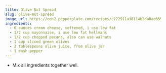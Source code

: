```yaml
---
title: Olive Nut Spread
slug: olive-nut-spread
image_url: https://cdn2.pepperplate.com/recipes/c222911a38114b2da8ae659b2734250d.jpg
ingredients:
  - 6 ounces cream cheese, softened, i use low fat
  - 1/2 cup mayonnaise, i use low fat hellmans
  - 1/2 cup chopped pecans, also can use walnuts
  - 1 cup sliced green olives
  - 2 tablespoons olive juice, from olive jar
  - 1 dash pepper
---
```


* Mix all ingredients together well.
